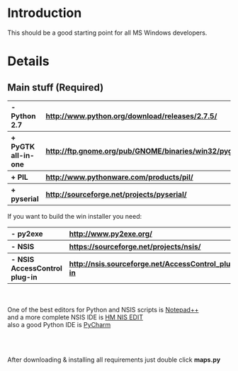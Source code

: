 # Introduction #

This should be a good starting point for all MS Windows developers.


# Details #

 ## Main stuff (Required) ##
 <table cellspacing='10'>
<blockquote><tr align='left'><th> - Python 2.7  </th><th> <a href='http://www.python.org/download/releases/2.7.5/'>http://www.python.org/download/releases/2.7.5/</a></th></tr>
<tr align='left'><th> + PyGTK all-in-one </th><th> <a href='http://ftp.gnome.org/pub/GNOME/binaries/win32/pygtk/2.24/'>http://ftp.gnome.org/pub/GNOME/binaries/win32/pygtk/2.24/</a></th></tr>
<tr align='left'><th> + PIL </th><th> <a href='http://www.pythonware.com/products/pil/'>http://www.pythonware.com/products/pil/</a></th></tr>
<tr align='left'><th> + pyserial </th><th> <a href='http://sourceforge.net/projects/pyserial/'>http://sourceforge.net/projects/pyserial/</a></th></tr>
</blockquote><blockquote></table></blockquote>


If you want to build the win installer you need:
<table cellspacing='10'>
<blockquote><tr align='left'><th> - py2exe   </th><th> <a href='http://www.py2exe.org/'>http://www.py2exe.org/</a></th></tr>
<tr align='left'><th> - NSIS     </th><th> <a href='https://sourceforge.net/projects/nsis/'>https://sourceforge.net/projects/nsis/</a></th></tr>
<tr align='left'><th> - NSIS AccessControl plug-in    </th><th> <a href='http://nsis.sourceforge.net/AccessControl_plug-in'>http://nsis.sourceforge.net/AccessControl_plug-in</a></th></tr>
</blockquote><blockquote></table>
<br><br>
One of the best editors for Python and NSIS scripts is <a href='http://notepad-plus.sourceforge.net/uk/download.php'>Notepad++</a><br>
and a more complete NSIS IDE is <a href='http://hmne.sourceforge.net/'>HM NIS EDIT</a><br>
also a good Python IDE is <a href='http://www.jetbrains.com/pycharm/download/'>PyCharm</a></blockquote>

</br></br>

After downloading & installing all requirements just double click <b>maps.py</b>


